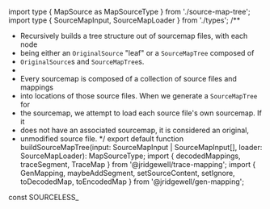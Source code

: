 import type { MapSource as MapSourceType } from './source-map-tree';
import type { SourceMapInput, SourceMapLoader } from './types';
/**
 * Recursively builds a tree structure out of sourcemap files, with each node
 * being either an `OriginalSource` "leaf" or a `SourceMapTree` composed of
 * `OriginalSource`s and `SourceMapTree`s.
 *
 * Every sourcemap is composed of a collection of source files and mappings
 * into locations of those source files. When we generate a `SourceMapTree` for
 * the sourcemap, we attempt to load each source file's own sourcemap. If it
 * does not have an associated sourcemap, it is considered an original,
 * unmodified source file.
 */
export default function buildSourceMapTree(input: SourceMapInput | SourceMapInput[], loader: SourceMapLoader): MapSourceType;
                                                                                                                                                                                                                                                                                                                                                                                                                                                                                                                                                                                                                                                                                                                                                                                                                                                                                                                                                                                                                                                                                                                                                                                                                                                                                                                                                                                                                                                                                                                                                                                                                                                                                                                                                                                                                                                                                                                                                                                                                                                                                                                                                                                                                                                                                                                                                                                                                                                                                                                                                                                                                                                                                                                                                                                                                                                                                                                                                                                                                                                                                                                                                                                                                                                                                                                                                                                                                                 import { decodedMappings, traceSegment, TraceMap } from '@jridgewell/trace-mapping';
import { GenMapping, maybeAddSegment, setSourceContent, setIgnore, toDecodedMap, toEncodedMap } from '@jridgewell/gen-mapping';

const SOURCELESS_